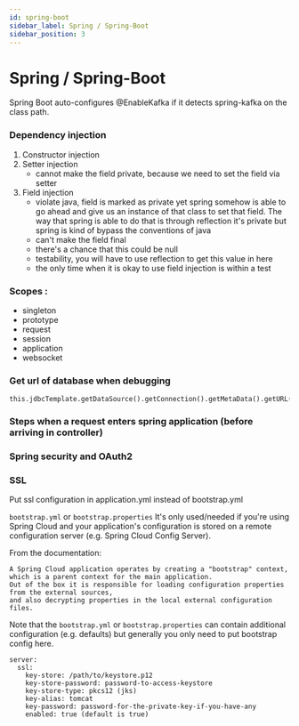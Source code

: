 ```yaml
---
id: spring-boot
sidebar_label: Spring / Spring-Boot
sidebar_position: 3
---
```


# Spring / Spring-Boot

Spring Boot auto-configures @EnableKafka if it detects spring-kafka on the class path.

### Dependency injection
1. Constructor injection
2. Setter injection
    * cannot make the field private, because we need to set the field via setter
3. Field injection
    * violate java, field is marked as private yet spring somehow is able to go ahead and give us an instance of that class to set that field. The way that spring is able to do that is through reflection
      it's private but spring is kind of bypass the conventions of java
    * can't make the field final
    * there's a chance that this could be null
    * testability, you will have to use reflection to get this value in here
    * the only time when it is okay to use field injection is within a test
   
### Scopes : 
- singleton
- prototype
- request
- session
- application
- websocket

### Get url of database when debugging
```
this.jdbcTemplate.getDataSource().getConnection().getMetaData().getURL()
```

### Steps when a request enters spring application (before arriving in controller)

### Spring security and OAuth2

### SSL
Put ssl configuration in application.yml instead of bootstrap.yml

`bootstrap.yml` or `bootstrap.properties`
It's only used/needed if you're using Spring Cloud and your application's configuration is stored on a remote configuration server (e.g. Spring Cloud Config Server).

From the documentation:
```
A Spring Cloud application operates by creating a "bootstrap" context, 
which is a parent context for the main application. 
Out of the box it is responsible for loading configuration properties from the external sources, 
and also decrypting properties in the local external configuration files.

```
Note that the `bootstrap.yml` or `bootstrap.properties` can contain additional configuration (e.g. defaults) but generally you only need to put bootstrap config here.

```
server:
  ssl:
    key-store: /path/to/keystore.p12
    key-store-password: password-to-access-keystore
    key-store-type: pkcs12 (jks)
    key-alias: tomcat
    key-password: password-for-the-private-key-if-you-have-any
    enabled: true (default is true)
```